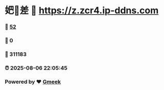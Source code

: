 # 妑🔭差 :link: https://z.zcr4.ip-ddns.com 
### :page_facing_up: [52](https://z.zcr4.ip-ddns.com/tag.html) 
### :speech_balloon: 0 
### :hibiscus: 311183 
### :alarm_clock: 2025-08-06 22:05:45 
### Powered by :heart: [Gmeek](https://github.com/Meekdai/Gmeek)
